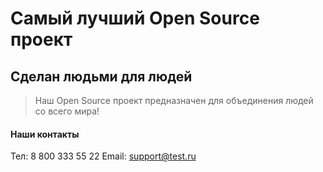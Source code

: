 # Самый лучший Open Source проект

## Сделан людьми для людей

> Наш Open Source проект предназначен для объединения людей со всего мира!

#### Наши контакты

Тел: 8 800 333 55 22
Email: support@test.ru
